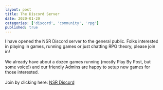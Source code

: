 ```yaml
---
layout: post
title: The Discord Server
date: 2020-01-20
categories: ['discord', 'community', 'rpg']
published: true
---
```

I have opened the NSR Discord server to the general public. Folks interested in playing in games, running games or just chatting RPG theory, please join in!
<br> <br>We already have about a dozen games running (mostly Play By Post, but some voice!) and our friendly Admins are happy to setup new games for those interested.
<br><br>
Join by clicking here:
[NSR Discord](https://discord.io/newschoolrevolution)
